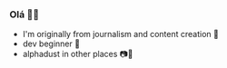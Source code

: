 ### Olá 🙅‍♂️

- I'm originally from journalism and content creation 👀
- dev beginner 👶
- alphadust in other places 📷🐤
